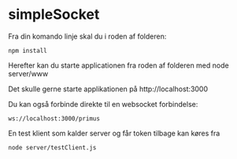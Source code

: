 # simpleSocket

Fra din komando linje skal du i roden af folderen:
    
    npm install 
    
Herefter kan du starte applicationen fra roden af folderen med
    node server/www

Det skulle gerne starte applikationen på http://localhost:3000

Du kan også forbinde direkte til en websocket forbindelse: 

    ws://localhost:3000/primus

En test klient som kalder server og får token tilbage kan køres fra

    node server/testClient.js

